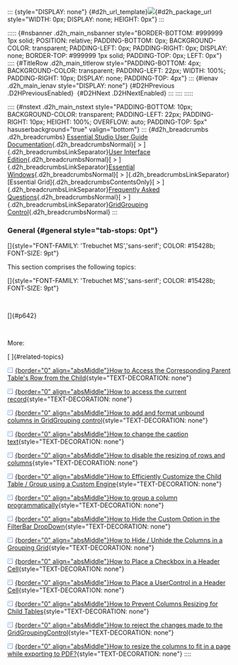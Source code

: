::: {style="DISPLAY: none"}
[](ms-xhelp:///?Id=d2h_url_template){#d2h_url_template}![](!package_url!){#d2h_package_url style="WIDTH: 0px; DISPLAY: none; HEIGHT: 0px"}
:::

::::: {#nsbanner .d2h_main_nsbanner style="BORDER-BOTTOM: #999999 1px solid; POSITION: relative; PADDING-BOTTOM: 0px; BACKGROUND-COLOR: transparent; PADDING-LEFT: 0px; PADDING-RIGHT: 0px; DISPLAY: none; BORDER-TOP: #999999 1px solid; PADDING-TOP: 0px; LEFT: 0px"}
:::: {#TitleRow .d2h_main_titlerow style="PADDING-BOTTOM: 4px; BACKGROUND-COLOR: transparent; PADDING-LEFT: 22px; WIDTH: 100%; PADDING-RIGHT: 10px; DISPLAY: none; PADDING-TOP: 4px"}
::: {#ienav .d2h_main_ienav style="DISPLAY: none"}
[](ms-xhelp:///?Id=3a16fd48-f6d3-4415-b0f4-11d2e7378d40){#D2HPrevious .D2HPreviousEnabled}  [](ms-xhelp:///?Id=b7074323-344e-4d97-8bc7-13315df10e18){#D2HNext .D2HNextEnabled}
:::
::::
:::::

:::: {#nstext .d2h_main_nstext style="PADDING-BOTTOM: 10px; BACKGROUND-COLOR: transparent; PADDING-LEFT: 22px; PADDING-RIGHT: 10px; HEIGHT: 100%; OVERFLOW: auto; PADDING-TOP: 5px" hasuserbackground="true" valign="bottom"}
::: {#d2h_breadcrumbs .d2h_breadcrumbs}
[Essential Studio User Guide Documentation](ms-xhelp:///?Id=12457748-09e3-4d74-a240-8e049cedf030){.d2h_breadcrumbsNormal}[ \> ]{.d2h_breadcrumbsLinkSeparator}[User Interface Edition](ms-xhelp:///?Id=c29296b7-531c-413b-a0ec-488ca1f7f669){.d2h_breadcrumbsNormal}[ \> ]{.d2h_breadcrumbsLinkSeparator}[Essential Windows](ms-xhelp:///?Id=e60759d8-47a4-4570-9d7a-16a68d63f2ea){.d2h_breadcrumbsNormal}[ \> ]{.d2h_breadcrumbsLinkSeparator}[Essential Grid]{.d2h_breadcrumbsContentsOnly}[ \> ]{.d2h_breadcrumbsLinkSeparator}[Frequently Asked Questions](ms-xhelp:///?Id=28ff22ed-2523-4bf9-8f6c-4d94f7bcabcc){.d2h_breadcrumbsNormal}[ \> ]{.d2h_breadcrumbsLinkSeparator}[GridGrouping Control](ms-xhelp:///?Id=3a16fd48-f6d3-4415-b0f4-11d2e7378d40){.d2h_breadcrumbsNormal}
:::

### General {#general style="tab-stops: 0pt"}

[]{style="FONT-FAMILY: 'Trebuchet MS','sans-serif'; COLOR: #15428b; FONT-SIZE: 9pt"} 

This section comprises the following topics:

[]{style="FONT-FAMILY: 'Trebuchet MS','sans-serif'; COLOR: #15428b; FONT-SIZE: 9pt"} 

 

[]{#p642} 

 

More:

[ ]{#related-topics}

[![](button.gif){border="0" align="absMiddle"}How to Access the Corresponding Parent Table\'s Row from the Child](ms-xhelp:///?Id=fb8170c4-9baf-45e6-bc71-387f24921fd0){style="TEXT-DECORATION: none"}

[![](button.gif){border="0" align="absMiddle"}How to access the current record](ms-xhelp:///?Id=c0d92d30-be49-4349-b489-b5cbf7cd2b67){style="TEXT-DECORATION: none"}

[![](button.gif){border="0" align="absMiddle"}How to add and format unbound columns in GridGrouping control](ms-xhelp:///?Id=a6e925c5-cc1b-4817-926b-a509999530ba){style="TEXT-DECORATION: none"}

[![](button.gif){border="0" align="absMiddle"}How to change the caption text](ms-xhelp:///?Id=825d801c-00c0-4307-b70d-4730c1425188){style="TEXT-DECORATION: none"}

[![](button.gif){border="0" align="absMiddle"}How to disable the resizing of rows and columns](ms-xhelp:///?Id=c9806d58-4945-4c88-bebc-ed3598bc01ab){style="TEXT-DECORATION: none"}

[![](button.gif){border="0" align="absMiddle"}How to Efficiently Customize the Child Table / Group using a Custom Engine](ms-xhelp:///?Id=e8c49231-d1f5-4c3c-adee-9c3e31a580b5){style="TEXT-DECORATION: none"}

[![](button.gif){border="0" align="absMiddle"}How to group a column programmatically](ms-xhelp:///?Id=c0d3137f-cc45-4934-82c3-c13930746953){style="TEXT-DECORATION: none"}

[![](button.gif){border="0" align="absMiddle"}How to Hide the Custom Option in the FilterBar DropDown](ms-xhelp:///?Id=7684cbf3-23a2-4dc5-bc8f-daa1a1b466a3){style="TEXT-DECORATION: none"}

[![](button.gif){border="0" align="absMiddle"}How to Hide / Unhide the Columns in a Grouping Grid](ms-xhelp:///?Id=6f1e9067-3b53-469f-9a31-56c3065ab8f2){style="TEXT-DECORATION: none"}

[![](button.gif){border="0" align="absMiddle"}How to Place a Checkbox in a Header Cell](ms-xhelp:///?Id=36b48c2f-d086-4842-ab2a-47443ab7f56a){style="TEXT-DECORATION: none"}

[![](button.gif){border="0" align="absMiddle"}How to Place a UserControl in a Header Cell](ms-xhelp:///?Id=bdaac503-f380-4a23-aa12-beb8f83cef70){style="TEXT-DECORATION: none"}

[![](button.gif){border="0" align="absMiddle"}How to Prevent Columns Resizing for Child Tables](ms-xhelp:///?Id=2558ec52-2b8a-40a1-b012-43f64a4d3d0b){style="TEXT-DECORATION: none"}

[![](button.gif){border="0" align="absMiddle"}How to reject the changes made to the GridGroupingControl](ms-xhelp:///?Id=d802d93e-cd75-497a-8604-932a0e8e98a7){style="TEXT-DECORATION: none"}

[![](button.gif){border="0" align="absMiddle"}How to resize the columns to fit in a page while exporting to PDF?](ms-xhelp:///?Id=314c61f4-2166-4ed5-a09a-f2f806f9d05b){style="TEXT-DECORATION: none"}
::::
